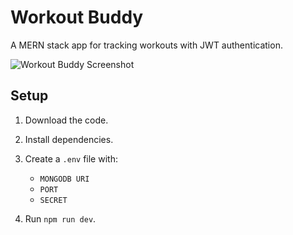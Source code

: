 # Workout Buddy

A MERN stack app for tracking workouts with JWT authentication.

![Workout Buddy Screenshot](https://i.ibb.co/s3nXrzs/Screenshot-73.png)

## Setup

1. Download the code.

2. Install dependencies.

3. Create a `.env` file with:
   - `MONGODB URI`
   - `PORT`
   - `SECRET`

4. Run `npm run dev`.
